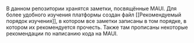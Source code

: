 В данном репозитории хранятся заметки, посвящённые MAUI. Для более удобного изучения платформы создан файл [[Рекомендуемый порядок изучения]], в котором все заметки записаны в том порядке, в котором их рекомендуется прочесть. Также там прописаны некоторые рекомендации по написанию кода на MAUI.